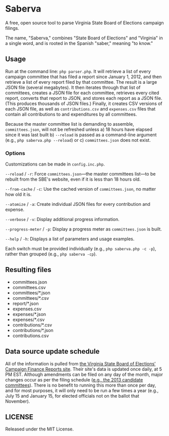 # Saberva

A free, open source tool to parse Virginia State Board of Elections campaign filings.

The name, "Saberva," combines "State Board of Elections" and "Virginia" in a single word, and is rooted in the Spanish "saber," meaning "to know."

## Usage

Run at the command line: `php parser.php`. It will retrieve a list of every campaign committee that has filed a report since January 1, 2012, and then retrieve a list of every report filed by that committee. The result is a large JSON file (several megabytes). It then iterates through that list of committees, creates a JSON file for each committee, retrieves every cited report, converts that report to JSON, and stores each report as a JSON file. (This produces thousands of JSON files.) Finally, it creates CSV versions of each JSON file, as well as `contributions.csv` and `expenses.csv` files that contain all contributions to and expenditures by all committees. 

Because the master committee list is demanding to assemble, `committees.json`, will not be refreshed unless a) 18 hours have elapsed since it was last built b) `--reload` is passed as a command-line argument (e.g., `php saberva.php --reload`) or c) `committees.json` does not exist.

### Options

Customizations can be made in `config.inc.php`.

`--reload` / `-r`: Force `committees.json`—the master committees list—to be rebuilt from the SBE's website, even if it is less than 18 hours old.

`--from-cache` / `-c`: Use the cached version of `committees.json`, no matter how old it is.

`--atomize` / `-a`: Create individual JSON files for every contribution and expense.

`--verbose` / `-v`: Display additional progress information.

`--progress-meter` / `-p`: Display a progress meter as `committees.json` is built.

`--help` / `-h`: Displays a list of parameters and usage examples.

Each switch must be provided individually (e.g., `php saberva.php -c -p`), rather than grouped (e.g., `php saberva -cp`).

## Resulting files

* committees.json
* committees.csv
* committees/*.json
* committees/*.csv
* report/*.json
* expenses.csv
* expenses/*.json
* expenses/*.csv
* contributions/*.csv
* contributions/*.json
* contributions.csv

## Data source update schedule

All of the information is pulled from [the Virginia State Board of Elections’ Campaign Finance Reports site](http://cfreports.sbe.virginia.gov/). Their site's data is updated once daily, at 5 PM EST. Although amendments can be filed on any day of the month, major changes occur as per the filing schedule ([e.g., the 2013 candidate committees](http://www.sbe.virginia.gov/Files/Forms/CampaignFinance/2013%20Candidate%20Reporting%20Deadlines.pdf)). There is no benefit to running this more than once per day, and for most purposes, it will only need to be run a few times a year (e.g., July 15 and January 15, for elected officials not on the ballot that November).

## LICENSE
Released under the MIT License.
